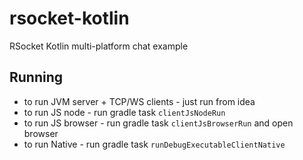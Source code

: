 # rsocket-kotlin

RSocket Kotlin multi-platform chat example

## Running

* to run JVM server + TCP/WS clients - just run from idea
* to run JS node - run gradle task `clientJsNodeRun`
* to run JS browser - run gradle task `clientJsBrowserRun` and open browser
* to run Native - run gradle task `runDebugExecutableClientNative`
